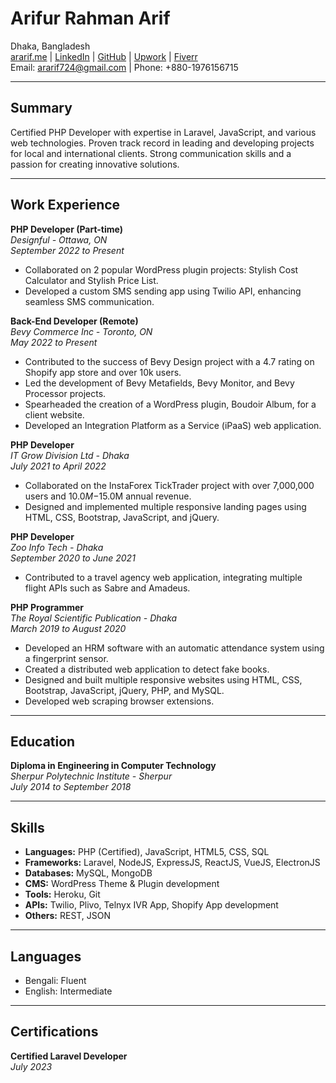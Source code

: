 # Arifur Rahman Arif

Dhaka, Bangladesh  
[ararif.me](https://ararif.me) | [LinkedIn](https://www.linkedin.com/in/ararifdotme) | [GitHub](https://github.com/ararif724) | [Upwork](https://www.upwork.com/freelancers/mdarifurrahmana) | [Fiverr](https://www.fiverr.com/arifur724)  
Email: ararif724@gmail.com | Phone: +880-1976156715

---

## Summary

Certified PHP Developer with expertise in Laravel, JavaScript, and various web technologies. Proven track record in leading and developing projects for local and international clients. Strong communication skills and a passion for creating innovative solutions.

---

## Work Experience

**PHP Developer (Part-time)**  
*Designful - Ottawa, ON*  
*September 2022 to Present*
- Collaborated on 2 popular WordPress plugin projects: Stylish Cost Calculator and Stylish Price List.
- Developed a custom SMS sending app using Twilio API, enhancing seamless SMS communication.

**Back-End Developer (Remote)**  
*Bevy Commerce Inc - Toronto, ON*  
*May 2022 to Present*
- Contributed to the success of Bevy Design project with a 4.7 rating on Shopify app store and over 10k users.
- Led the development of Bevy Metafields, Bevy Monitor, and Bevy Processor projects.
- Spearheaded the creation of a WordPress plugin, Boudoir Album, for a client website.
- Developed an Integration Platform as a Service (iPaaS) web application.

**PHP Developer**  
*IT Grow Division Ltd - Dhaka*  
*July 2021 to April 2022*
- Collaborated on the InstaForex TickTrader project with over 7,000,000 users and $10.0M-$15.0M annual revenue.
- Designed and implemented multiple responsive landing pages using HTML, CSS, Bootstrap, JavaScript, and jQuery.

**PHP Developer**  
*Zoo Info Tech - Dhaka*  
*September 2020 to June 2021*
- Contributed to a travel agency web application, integrating multiple flight APIs such as Sabre and Amadeus.

**PHP Programmer**  
*The Royal Scientific Publication - Dhaka*  
*March 2019 to August 2020*
- Developed an HRM software with an automatic attendance system using a fingerprint sensor.
- Created a distributed web application to detect fake books.
- Designed and built multiple responsive websites using HTML, CSS, Bootstrap, JavaScript, jQuery, PHP, and MySQL.
- Developed web scraping browser extensions.

---

## Education

**Diploma in Engineering in Computer Technology**  
*Sherpur Polytechnic Institute - Sherpur*  
*July 2014 to September 2018*

---

## Skills

- **Languages:** PHP (Certified), JavaScript, HTML5, CSS, SQL
- **Frameworks:** Laravel, NodeJS, ExpressJS, ReactJS, VueJS, ElectronJS
- **Databases:** MySQL, MongoDB
- **CMS:** WordPress Theme & Plugin development
- **Tools:** Heroku, Git
- **APIs:** Twilio, Plivo, Telnyx IVR App, Shopify App development
- **Others:** REST, JSON

---

## Languages

- Bengali: Fluent
- English: Intermediate

---

## Certifications

**Certified Laravel Developer**  
*July 2023*
